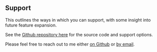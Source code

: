 ## Support

This outlines the ways in which you can support, with some insight into future feature expansion.

See the [Github repository here](https://github.com/sebhulse/fitness) for the source code and support options.

Please feel free to reach out to me either [on Github](https://github.com/sebhulse) or [by email](https://sebhulse.com/#contact).
